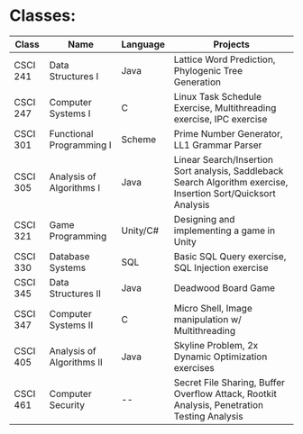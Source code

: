 # Classes:

| Class | Name | Language | Projects |
|---|---|---|---|
| CSCI 241 | Data Structures I | Java | Lattice Word Prediction, Phylogenic Tree Generation |
| CSCI 247 | Computer Systems I | C | Linux Task Schedule Exercise, Multithreading exercise, IPC exercise |
| CSCI 301 | Functional Programming I | Scheme | Prime Number Generator, LL1 Grammar Parser |
| CSCI 305 | Analysis of Algorithms I | Java | Linear Search/Insertion Sort analysis, Saddleback Search Algorithm exercise, Insertion Sort/Quicksort Analysis |
| CSCI 321 | Game Programming | Unity/C# | Designing and implementing a game in Unity |
| CSCI 330 | Database Systems | SQL | Basic SQL Query exercise, SQL Injection exercise |
| CSCI 345 | Data Structures II | Java | Deadwood Board Game |
| CSCI 347 | Computer Systems II | C | Micro Shell, Image manipulation w/ Multithreading |
| CSCI 405 | Analysis of Algorithms II | Java | Skyline Problem, 2x Dynamic Optimization exercises |
| CSCI 461 | Computer Security | -- | Secret File Sharing, Buffer Overflow Attack, Rootkit Analysis, Penetration Testing Analysis |
